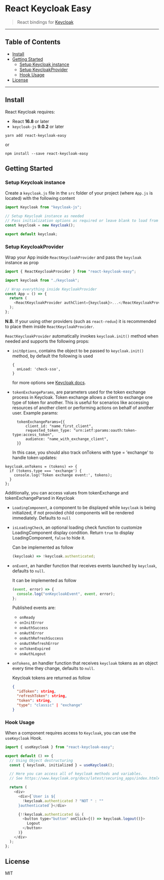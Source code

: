 # React Keycloak Easy <!-- omit in toc -->

> React bindings for [Keycloak](https://www.keycloak.org/)

---

## Table of Contents <!-- omit in toc -->

- [Install](#install)
- [Getting Started](#getting-started)
  - [Setup Keycloak instance](#setup-keycloak-instance)
  - [Setup KeycloakProvider](#setup-keycloakprovider)
  - [Hook Usage](#hook-usage)
- [License](#license)

---

## Install

React Keycloak requires:

- React **16.8** or later
- `keycloak-js` **9.0.2** or later

```shell
yarn add react-keycloak-easy
```

or

```shell
npm install --save react-keycloak-easy
```

## Getting Started

### Setup Keycloak instance

Create a `keycloak.js` file in the `src` folder of your project (where `App.js` is located) with the following content

```js
import Keycloak from "keycloak-js";

// Setup Keycloak instance as needed
// Pass initialization options as required or leave blank to load from 'keycloak.json'
const keycloak = new Keycloak();

export default keycloak;
```

### Setup KeycloakProvider

Wrap your App inside `ReactKeycloakProvider` and pass the `keycloak` instance as prop

```js
import { ReactKeycloakProvider } from "react-keycloak-easy";

import keycloak from "./keycloak";

// Wrap everything inside KeycloakProvider
const App = () => {
  return (
    <ReactKeycloakProvider authClient={keycloak}>...</ReactKeycloakProvider>
  );
};
```

**N.B.** If your using other providers (such as `react-redux`) it is recommended to place them inside `ReactKeycloakProvider`.

`ReactKeycloakProvider` automatically invokes `keycloak.init()` method when needed and supports the following props:

- `initOptions`, contains the object to be passed to `keycloak.init()` method, by default the following is used

      {
        onLoad: 'check-sso',
      }

  for more options see [Keycloak docs](https://www.keycloak.org/docs/latest/securing_apps/index.html#init-options).

- `tokenExchangeParams`, are parameters used for the token exchange process in Keycloak. Token exchange allows a client to exchange one type of token for another. This is useful for scenarios like accessing resources of another client or performing actions on behalf of another user.
  Example params:

  ```
    tokenExchangeParams={{
        client_id: "name_first_client",
        requested_token_type: "urn:ietf:params:oauth:token-type:access_token",
        audience: "name_with_exchange_client",
    }}

  ```

  In this case, you should also track onTokens with type = 'exchange' to handle token updates:

```
keycloak.onTokens = (tokens) => {
  if (tokens.type === 'exchange') {
    console.log('Token exchange event:', tokens);
  }
};
```

Additionally, you can access values from tokenExchange and tokenExchangeParsed in Keycloak

- `LoadingComponent`, a component to be displayed while `keycloak` is being initialized, if not provided child components will be rendered immediately. Defaults to `null`

- `isLoadingCheck`, an optional loading check function to customize LoadingComponent display condition. Return `true` to display LoadingComponent, `false` to hide it.

  Can be implemented as follow

  ```js
  (keycloak) => !keycloak.authenticated;
  ```

- `onEvent`, an handler function that receives events launched by `keycloak`, defaults to `null`.

  It can be implemented as follow

  ```js
  (event, error) => {
    console.log("onKeycloakEvent", event, error);
  };
  ```

  Published events are:

  - `onReady`
  - `onInitError`
  - `onAuthSuccess`
  - `onAuthError`
  - `onAuthRefreshSuccess`
  - `onAuthRefreshError`
  - `onTokenExpired`
  - `onAuthLogout`

- `onTokens`, an handler function that receives `keycloak` tokens as an object every time they change, defaults to `null`.

  Keycloak tokens are returned as follow

  ```json
  {
    "idToken": string,
    "refreshToken": string,
    "token": string,
    "type": "classic" | "exchange"
  }
  ```

### Hook Usage

When a component requires access to `Keycloak`, you can use the `useKeycloak` Hook.

```js
import { useKeycloak } from "react-keycloak-easy";

export default () => {
  // Using Object destructuring
  const { keycloak, initialized } = useKeycloak();

  // Here you can access all of keycloak methods and variables.
  // See https://www.keycloak.org/docs/latest/securing_apps/index.html#javascript-adapter-reference

  return (
    <div>
      <div>{`User is ${
        !keycloak.authenticated ? "NOT " : ""
      }authenticated`}</div>

      {!!keycloak.authenticated && (
        <button type="button" onClick={() => keycloak.logout()}>
          Logout
        </button>
      )}
    </div>
  );
};
```

## License

MIT
